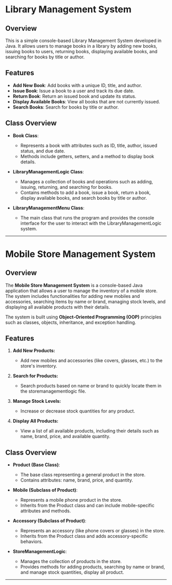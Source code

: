 # Library Management System

## Overview
This is a simple console-based Library Management System developed in Java. It allows users to manage books in a library by adding new books, issuing books to users, returning books, displaying available books, and searching for books by title or author.

## Features
- **Add New Book**: Add books with a unique ID, title, and author.
- **Issue Book**: Issue a book to a user and track its due date.
- **Return Book**: Return an issued book and update its status.
- **Display Available Books**: View all books that are not currently issued.
- **Search Books**: Search for books by title or author.

## Class Overview

- **Book Class**: 
  - Represents a book with attributes such as ID, title, author, issued status, and due date.
  - Methods include getters, setters, and a method to display book details.

- **LibraryManagementLogic Class**: 
  - Manages a collection of books and operations such as adding, issuing, returning, and searching for books.
  - Contains methods to add a book, issue a book, return a book, display available books, and search books by title or author.

- **LibraryManagementMenu Class**: 
  - The main class that runs the program and provides the console interface for the user to interact with the LibraryManagementLogic system.



---



# Mobile Store Management System

## Overview

The **Mobile Store Management System** is a console-based Java application that allows a user to manage the inventory of a mobile store. The system includes functionalities for adding new mobiles and accessories, searching items by name or brand, managing stock levels, and displaying all available products with their details.

The system is built using **Object-Oriented Programming (OOP)** principles such as classes, objects, inheritance, and exception handling.


## Features

1. **Add New Products:**
   - Add new mobiles and accessories (like covers, glasses, etc.) to the store's inventory.
   
2. **Search for Products:**
   - Search products based on name or brand to quickly locate them in the storemanagementlogic file.
   
3. **Manage Stock Levels:**
   - Increase or decrease stock quantities for any product.
   
4. **Display All Products:**
   - View a list of all available products, including their details such as name, brand, price, and available quantity.


## Class Overview

- **Product (Base Class)**:
  - The base class representing a general product in the store.
  - Contains attributes: name, brand, price, and quantity.

- **Mobile (Subclass of Product)**:
  - Represents a mobile phone product in the store.
  - Inherits from the Product class and can include mobile-specific attributes and methods.

- **Accessory (Subclass of Product)**:
  - Represents an accessory (like phone covers or glasses) in the store.
  - Inherits from the Product class and adds accessory-specific behaviors.

- **StoreManagementLogic**:
  - Manages the collection of products in the store.
  - Provides methods for adding products, searching by name or brand, and manage stock quantities, display all product.

---



